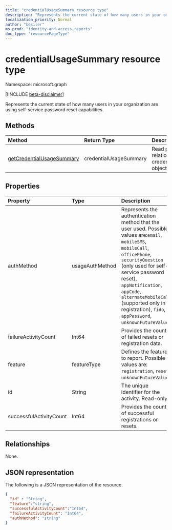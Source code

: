 ```yaml
---
title: "credentialUsageSummary resource type"
description: "Represents the current state of how many users in your organization are using self-service password reset capabilities."
localization_priority: Normal
author: "besiler"
ms.prod: "identity-and-access-reports"
doc_type: "resourcePageType"
---
```


# credentialUsageSummary resource type

Namespace: microsoft.graph

[!INCLUDE [beta-disclaimer](../../includes/beta-disclaimer.md)]

Represents the current state of how many users in your organization are using self-service password reset capabilities.

## Methods

| Method       | Return Type | Description |
|:-------------|:------------|:------------|
| [getCredentialUsageSummary](../api/reportroot-getcredentialusagesummary.md) | credentialUsageSummary | Read properties and relationships of a credentialUsageSummary object. |

## Properties

| Property     | Type        | Description |
|:-------------|:------------|:------------|
| authMethod | usageAuthMethod | Represents the authentication method that the user used. Possible values are:`email`, `mobileSMS`, `mobileCall`, `officePhone`, `securityQuestion` (only used for self-service password reset), `appNotification`, `appCode`, `alternateMobileCall` (supported only in registration), `fido`, `appPassword`, `unknownFutureValue`. |
| failureActivityCount | Int64 | Provides the count of failed resets or registration data. |
| feature | featureType | Defines the feature to report. Possible values are: `registration`, `reset`, `unknownFutureValue`. |
| id | String | The unique identifier for the activity. Read-only. |
| successfulActivityCount | Int64 | Provides the count of successful registrations or resets. |

## Relationships

None.

## JSON representation

The following is a JSON representation of the resource.

<!-- {
  "blockType": "resource",
  "optionalProperties": [

  ],
  "@odata.type": "microsoft.graph.credentialUsageSummary",
  "keyProperty": "id"
}-->

```json
{
  "id" : "String",
  "feature":"string",
  "successfulActivityCount":"Int64",
  "failureActivityCount": "Int64",
  "authMethod": "string"
}
```

<!-- uuid: 16cd6b66-4b1a-43a1-adaf-3a886856ed98
2019-02-04 14:57:30 UTC -->
<!-- {
  "type": "#page.annotation",
  "description": "credentialUsageSummary resource",
  "keywords": "",
  "section": "documentation",
  "tocPath": ""
}-->


